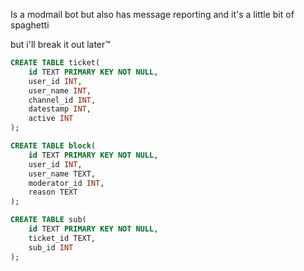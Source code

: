 Is a modmail bot
but also has message reporting
and it's a little bit of spaghetti

but i'll break it out later™

```sql
CREATE TABLE ticket(
    id TEXT PRIMARY KEY NOT NULL,
    user_id INT,
    user_name INT,
    channel_id INT,
    datestamp INT,
    active INT
);

CREATE TABLE block(
    id TEXT PRIMARY KEY NOT NULL,
    user_id INT,
    user_name TEXT,
    moderator_id INT,
    reason TEXT
);

CREATE TABLE sub(
    id TEXT PRIMARY KEY NOT NULL,
    ticket_id TEXT,
    sub_id INT
);
```
